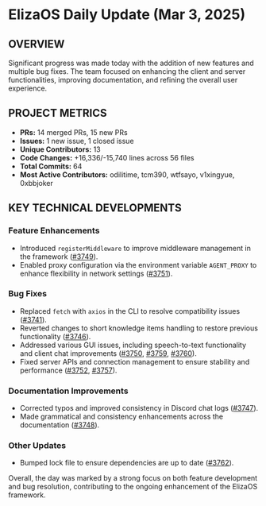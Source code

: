 # ElizaOS Daily Update (Mar 3, 2025)

## OVERVIEW 
Significant progress was made today with the addition of new features and multiple bug fixes. The team focused on enhancing the client and server functionalities, improving documentation, and refining the overall user experience.

## PROJECT METRICS
- **PRs:** 14 merged PRs, 15 new PRs
- **Issues:** 1 new issue, 1 closed issue
- **Unique Contributors:** 13
- **Code Changes:** +16,336/-15,740 lines across 56 files
- **Total Commits:** 64
- **Most Active Contributors:** odilitime, tcm390, wtfsayo, v1xingyue, 0xbbjoker

## KEY TECHNICAL DEVELOPMENTS

### Feature Enhancements
- Introduced `registerMiddleware` to improve middleware management in the framework ([#3749](https://github.com/elizaos/eliza/pull/3749)).
- Enabled proxy configuration via the environment variable `AGENT_PROXY` to enhance flexibility in network settings ([#3751](https://github.com/elizaos/eliza/pull/3751)).

### Bug Fixes
- Replaced `fetch` with `axios` in the CLI to resolve compatibility issues ([#3741](https://github.com/elizaos/eliza/pull/3741)).
- Reverted changes to short knowledge items handling to restore previous functionality ([#3746](https://github.com/elizaos/eliza/pull/3746)).
- Addressed various GUI issues, including speech-to-text functionality and client chat improvements ([#3750](https://github.com/elizaos/eliza/pull/3750), [#3759](https://github.com/elizaos/eliza/pull/3759), [#3760](https://github.com/elizaos/eliza/pull/3760)).
- Fixed server APIs and connection management to ensure stability and performance ([#3752](https://github.com/elizaos/eliza/pull/3752), [#3757](https://github.com/elizaos/eliza/pull/3757)).

### Documentation Improvements
- Corrected typos and improved consistency in Discord chat logs ([#3747](https://github.com/elizaos/eliza/pull/3747)).
- Made grammatical and consistency enhancements across the documentation ([#3748](https://github.com/elizaos/eliza/pull/3748)).

### Other Updates
- Bumped lock file to ensure dependencies are up to date ([#3762](https://github.com/elizaos/eliza/pull/3762)). 

Overall, the day was marked by a strong focus on both feature development and bug resolution, contributing to the ongoing enhancement of the ElizaOS framework.